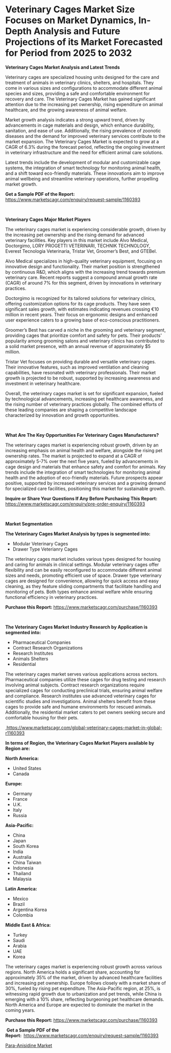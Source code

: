 <p><h1>Veterinary Cages Market Size Focuses on Market Dynamics, In-Depth Analysis and Future Projections of its Market Forecasted for Period from 2025 to 2032</h1></p><p><strong>Veterinary Cages Market Analysis and Latest Trends</strong></p>
<p><p>Veterinary cages are specialized housing units designed for the care and treatment of animals in veterinary clinics, shelters, and hospitals. They come in various sizes and configurations to accommodate different animal species and sizes, providing a safe and comfortable environment for recovery and care. The Veterinary Cages Market has gained significant attention due to the increasing pet ownership, rising expenditure on animal healthcare, and the growing awareness of animal welfare.</p><p>Market growth analysis indicates a strong upward trend, driven by advancements in cage materials and design, which enhance durability, sanitation, and ease of use. Additionally, the rising prevalence of zoonotic diseases and the demand for improved veterinary services contribute to the market expansion. The Veterinary Cages Market is expected to grow at a CAGR of 6.3% during the forecast period, reflecting the ongoing investment in veterinary infrastructure and the need for efficient animal care solutions.</p><p>Latest trends include the development of modular and customizable cage systems, the integration of smart technology for monitoring animal health, and a shift toward eco-friendly materials. These innovations aim to improve animal wellbeing and streamline veterinary operations, further propelling market growth.</p></p>
<p><strong>Get a Sample PDF of the Report:&nbsp;</strong> <a href="https://www.marketscagr.com/enquiry/request-sample/1160393?utm_campaign=2003&utm_medium=2&utm_source=Github&utm_content=ia&utm_term=22032025&utm_id=veterinary-cages">https://www.marketscagr.com/enquiry/request-sample/1160393</a></p>
<p>&nbsp;</p>
<p><strong>Veterinary Cages Major Market Players</strong></p>
<p><p>The veterinary cages market is experiencing considerable growth, driven by the increasing pet ownership and the rising demand for advanced veterinary facilities. Key players in this market include Alvo Medical, Doctorgimo, LORY PROGETTI VETERINARI, TECHNIK TECHNOLOGY, Everest Tecnologia Veterinaria, Tristar Vet, Groomer’s Best, and GTEBel.</p><p>Alvo Medical specializes in high-quality veterinary equipment, focusing on innovative design and functionality. Their market position is strengthened by continuous R&D, which aligns with the increasing trend towards premium veterinary care. Recent reports suggest a compound annual growth rate (CAGR) of around 7% for this segment, driven by innovations in veterinary practices.</p><p>Doctorgimo is recognized for its tailored solutions for veterinary clinics, offering customization options for its cage products. They have seen significant sales growth, with estimates indicating revenues crossing €10 million in recent years. Their focus on ergonomic designs and enhanced user experience caters to a growing base of eco-conscious practitioners.</p><p>Groomer’s Best has carved a niche in the grooming and veterinary segment, providing cages that prioritize comfort and safety for pets. Their products' popularity among grooming salons and veterinary clinics has contributed to a solid market presence, with an annual revenue of approximately $5 million.</p><p>Tristar Vet focuses on providing durable and versatile veterinary cages. Their innovative features, such as improved ventilation and cleaning capabilities, have resonated with veterinary professionals. Their market growth is projected to be robust, supported by increasing awareness and investment in veterinary healthcare.</p><p>Overall, the veterinary cages market is set for significant expansion, fueled by technological advancements, increasing pet healthcare awareness, and the rising number of veterinary practices globally. The combined efforts of these leading companies are shaping a competitive landscape characterized by innovation and growth opportunities.</p></p>
<p>&nbsp;</p>
<p><strong>What Are The Key Opportunities For Veterinary Cages Manufacturers?</strong></p>
<p><p>The veterinary cages market is experiencing robust growth, driven by an increasing emphasis on animal health and welfare, alongside the rising pet ownership rates. The market is projected to expand at a CAGR of approximately 5-7% over the next five years, fueled by advancements in cage design and materials that enhance safety and comfort for animals. Key trends include the integration of smart technologies for monitoring animal health and the adoption of eco-friendly materials. Future prospects appear positive, supported by increased veterinary services and a growing demand for specialized care facilities, positioning this market for sustainable growth.</p></p>
<p><strong>Inquire or Share Your Questions If Any Before Purchasing This Report:</strong> <a href="https://www.marketscagr.com/enquiry/pre-order-enquiry/1160393?utm_campaign=2003&utm_medium=2&utm_source=Github&utm_content=ia&utm_term=22032025&utm_id=veterinary-cages">https://www.marketscagr.com/enquiry/pre-order-enquiry/1160393</a></p>
<p>&nbsp;</p>
<p><strong>Market Segmentation</strong></p>
<p><strong>The Veterinary Cages Market Analysis by types is segmented into:</strong></p>
<p><ul><li>Modular Veterinary Cages</li><li>Drawer Type Veterianry Cages</li></ul></p>
<p><p>The veterinary cages market includes various types designed for housing and caring for animals in clinical settings. Modular veterinary cages offer flexibility and can be easily reconfigured to accommodate different animal sizes and needs, promoting efficient use of space. Drawer type veterinary cages are designed for convenience, allowing for quick access and easy cleaning, as they feature sliding compartments that facilitate handling and monitoring of pets. Both types enhance animal welfare while ensuring functional efficiency in veterinary practices.</p></p>
<p><strong>Purchase this Report:&nbsp;</strong><a href="https://www.marketscagr.com/purchase/1160393?utm_campaign=2003&utm_medium=2&utm_source=Github&utm_content=ia&utm_term=22032025&utm_id=veterinary-cages">https://www.marketscagr.com/purchase/1160393</a></p>
<p>&nbsp;</p>
<p><strong>The Veterinary Cages Market Industry Research by Application is segmented into:</strong></p>
<p><ul><li>Pharmaceutical Companies</li><li>Contract Research Organizations</li><li>Research Institutes</li><li>Animals Shelters</li><li>Residential</li></ul></p>
<p><p>The veterinary cages market serves various applications across sectors. Pharmaceutical companies utilize these cages for drug testing and research involving animal subjects. Contract research organizations require specialized cages for conducting preclinical trials, ensuring animal welfare and compliance. Research institutes use advanced veterinary cages for scientific studies and investigations. Animal shelters benefit from these cages to provide safe and humane environments for rescued animals. Additionally, the residential market caters to pet owners seeking secure and comfortable housing for their pets.</p></p>
<p><a href="https://www.marketscagr.com/global-veterinary-cages-market-in-global-r1160393?utm_campaign=2003&utm_medium=2&utm_source=Github&utm_content=ia&utm_term=22032025&utm_id=veterinary-cages">&nbsp;https://www.marketscagr.com/global-veterinary-cages-market-in-global-r1160393</a></p>
<p><strong>In terms of Region, the Veterinary Cages Market Players available by Region are:</strong></p>
<p>
    <p> <strong> North America: </strong>
        <ul>
            <li>United States</li>
            <li>Canada</li>
        </ul>
        </p> 
    <p> <strong> Europe: </strong>
        <ul>
            <li>Germany</li>
            <li>France</li>
            <li>U.K.</li>
            <li>Italy</li>
            <li>Russia</li>
        </ul>
        </p> 
    <p> <strong> Asia-Pacific: </strong>
        <ul>
            <li>China</li>
            <li>Japan</li>
            <li>South Korea</li>
            <li>India</li>
            <li>Australia</li>
            <li>China Taiwan</li>
            <li>Indonesia</li>
            <li>Thailand</li>
            <li>Malaysia</li>
        </ul>
        </p> 
    <p> <strong> Latin America: </strong>
        <ul>
            <li>Mexico</li>
            <li>Brazil</li>
            <li>Argentina Korea</li>
            <li>Colombia</li>
        </ul>
        </p> 
    <p> <strong> Middle East & Africa: </strong>
        <ul>
            <li>Turkey</li>
            <li>Saudi</li>
            <li>Arabia</li>
            <li>UAE</li>
            <li>Korea</li>
        </ul>
    </p>
    </p>
<p><p>The veterinary cages market is experiencing robust growth across various regions. North America holds a significant share, accounting for approximately 35% of the market, driven by advanced healthcare facilities and increasing pet ownership. Europe follows closely with a market share of 30%, fueled by rising pet expenditure. The Asia-Pacific region, at 25%, is witnessing rapid growth due to urbanization and pet trends, while China is emerging with a 10% share, reflecting burgeoning pet healthcare demands. North America and Europe are expected to dominate the market in the coming years.</p></p>
<p><strong>Purchase this Report: </strong><a href="https://www.marketscagr.com/purchase/1160393?utm_campaign=2003&utm_medium=2&utm_source=Github&utm_content=ia&utm_term=22032025&utm_id=veterinary-cages">https://www.marketscagr.com/purchase/1160393</a></p>
<p>&nbsp;<strong>Get a Sample PDF of the Report:&nbsp;&nbsp;</strong><a href="https://www.marketscagr.com/enquiry/request-sample/1160393?utm_campaign=2003&utm_medium=2&utm_source=Github&utm_content=ia&utm_term=22032025&utm_id=veterinary-cages">https://www.marketscagr.com/enquiry/request-sample/1160393</a></p>
<p><strong></strong></p>
<p><p><a href="https://github.com/gulaimolin/Market-Research-Report-List-7/blob/main/para-anisidine-market.md?utm_campaign=2003&utm_medium=2&utm_source=Github&utm_content=ia&utm_term=22032025&utm_id=veterinary-cages">Para-Anisidine Market</a></p></p>